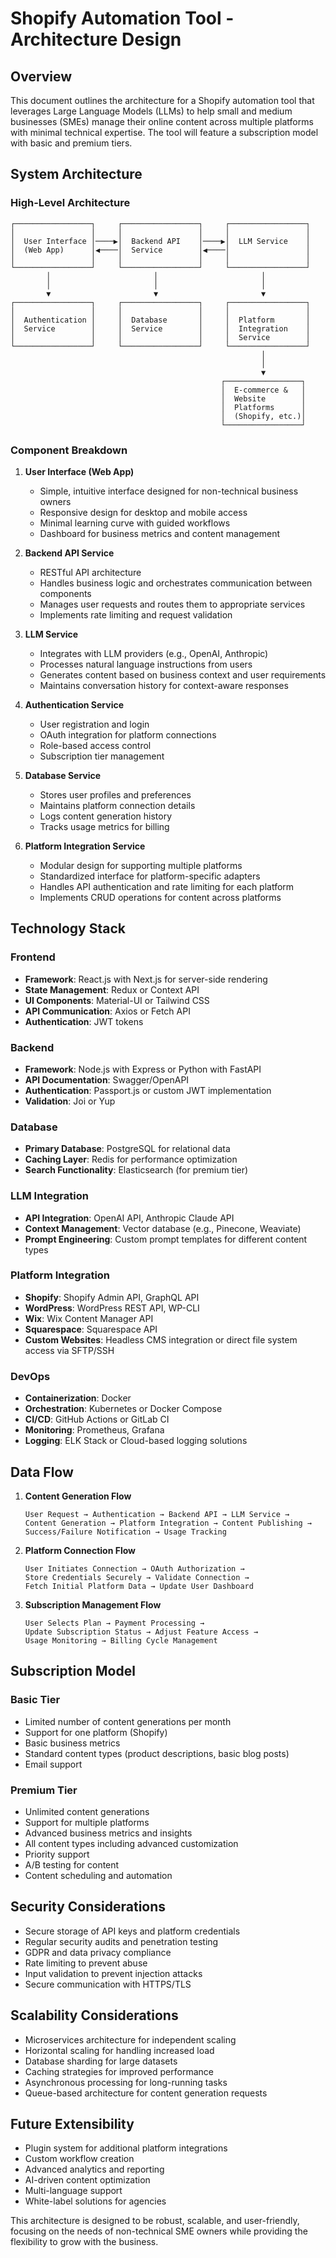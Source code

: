 # Shopify Automation Tool - Architecture Design

## Overview

This document outlines the architecture for a Shopify automation tool that leverages Large Language Models (LLMs) to help small and medium businesses (SMEs) manage their online content across multiple platforms with minimal technical expertise. The tool will feature a subscription model with basic and premium tiers.

## System Architecture

### High-Level Architecture

```
┌─────────────────┐     ┌─────────────────┐     ┌─────────────────┐
│                 │     │                 │     │                 │
│  User Interface │────▶│  Backend API    │────▶│  LLM Service    │
│  (Web App)      │◀────│  Service        │◀────│                 │
│                 │     │                 │     │                 │
└─────────────────┘     └─────────────────┘     └─────────────────┘
        │                       │                       │
        │                       │                       │
        ▼                       ▼                       ▼
┌─────────────────┐     ┌─────────────────┐     ┌─────────────────┐
│                 │     │                 │     │                 │
│  Authentication │     │  Database       │     │  Platform       │
│  Service        │     │  Service        │     │  Integration    │
│                 │     │                 │     │  Service        │
└─────────────────┘     └─────────────────┘     └─────────────────┘
                                                        │
                                                        │
                                                        ▼
                                               ┌─────────────────┐
                                               │  E-commerce &   │
                                               │  Website        │
                                               │  Platforms      │
                                               │  (Shopify, etc.)│
                                               └─────────────────┘
```

### Component Breakdown

1. **User Interface (Web App)**
   - Simple, intuitive interface designed for non-technical business owners
   - Responsive design for desktop and mobile access
   - Minimal learning curve with guided workflows
   - Dashboard for business metrics and content management

2. **Backend API Service**
   - RESTful API architecture
   - Handles business logic and orchestrates communication between components
   - Manages user requests and routes them to appropriate services
   - Implements rate limiting and request validation

3. **LLM Service**
   - Integrates with LLM providers (e.g., OpenAI, Anthropic)
   - Processes natural language instructions from users
   - Generates content based on business context and user requirements
   - Maintains conversation history for context-aware responses

4. **Authentication Service**
   - User registration and login
   - OAuth integration for platform connections
   - Role-based access control
   - Subscription tier management

5. **Database Service**
   - Stores user profiles and preferences
   - Maintains platform connection details
   - Logs content generation history
   - Tracks usage metrics for billing

6. **Platform Integration Service**
   - Modular design for supporting multiple platforms
   - Standardized interface for platform-specific adapters
   - Handles API authentication and rate limiting for each platform
   - Implements CRUD operations for content across platforms

## Technology Stack

### Frontend
- **Framework**: React.js with Next.js for server-side rendering
- **State Management**: Redux or Context API
- **UI Components**: Material-UI or Tailwind CSS
- **API Communication**: Axios or Fetch API
- **Authentication**: JWT tokens

### Backend
- **Framework**: Node.js with Express or Python with FastAPI
- **API Documentation**: Swagger/OpenAPI
- **Authentication**: Passport.js or custom JWT implementation
- **Validation**: Joi or Yup

### Database
- **Primary Database**: PostgreSQL for relational data
- **Caching Layer**: Redis for performance optimization
- **Search Functionality**: Elasticsearch (for premium tier)

### LLM Integration
- **API Integration**: OpenAI API, Anthropic Claude API
- **Context Management**: Vector database (e.g., Pinecone, Weaviate)
- **Prompt Engineering**: Custom prompt templates for different content types

### Platform Integration
- **Shopify**: Shopify Admin API, GraphQL API
- **WordPress**: WordPress REST API, WP-CLI
- **Wix**: Wix Content Manager API
- **Squarespace**: Squarespace API
- **Custom Websites**: Headless CMS integration or direct file system access via SFTP/SSH

### DevOps
- **Containerization**: Docker
- **Orchestration**: Kubernetes or Docker Compose
- **CI/CD**: GitHub Actions or GitLab CI
- **Monitoring**: Prometheus, Grafana
- **Logging**: ELK Stack or Cloud-based logging solutions

## Data Flow

1. **Content Generation Flow**
   ```
   User Request → Authentication → Backend API → LLM Service → 
   Content Generation → Platform Integration → Content Publishing → 
   Success/Failure Notification → Usage Tracking
   ```

2. **Platform Connection Flow**
   ```
   User Initiates Connection → OAuth Authorization → 
   Store Credentials Securely → Validate Connection → 
   Fetch Initial Platform Data → Update User Dashboard
   ```

3. **Subscription Management Flow**
   ```
   User Selects Plan → Payment Processing → 
   Update Subscription Status → Adjust Feature Access → 
   Usage Monitoring → Billing Cycle Management
   ```

## Subscription Model

### Basic Tier
- Limited number of content generations per month
- Support for one platform (Shopify)
- Basic business metrics
- Standard content types (product descriptions, basic blog posts)
- Email support

### Premium Tier
- Unlimited content generations
- Support for multiple platforms
- Advanced business metrics and insights
- All content types including advanced customization
- Priority support
- A/B testing for content
- Content scheduling and automation

## Security Considerations

- Secure storage of API keys and platform credentials
- Regular security audits and penetration testing
- GDPR and data privacy compliance
- Rate limiting to prevent abuse
- Input validation to prevent injection attacks
- Secure communication with HTTPS/TLS

## Scalability Considerations

- Microservices architecture for independent scaling
- Horizontal scaling for handling increased load
- Database sharding for large datasets
- Caching strategies for improved performance
- Asynchronous processing for long-running tasks
- Queue-based architecture for content generation requests

## Future Extensibility

- Plugin system for additional platform integrations
- Custom workflow creation
- Advanced analytics and reporting
- AI-driven content optimization
- Multi-language support
- White-label solutions for agencies

This architecture is designed to be robust, scalable, and user-friendly, focusing on the needs of non-technical SME owners while providing the flexibility to grow with the business.
